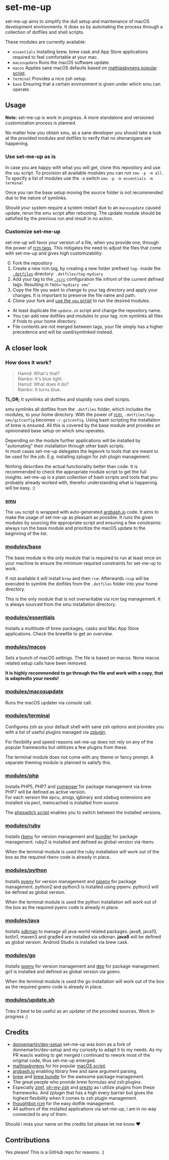 # set-me-up

set-me-up aims to simplify the dull setup and maintenance of macOS development environments.
It does so by automating the process through a collection of dotfiles and shell scripts.

These modules are currently available:

* `essentials` Installing brew, brew cask and App Store applications required to feel comfortable at your mac.
* `macosupdate` Runs the macOS software update. 
* `macos` Applies sane macOS defaults based on [mathiasbynens popular script](https://github.com/mathiasbynens/dotfiles/blob/master/.macos).
* `terminal` Provides a nice zsh setup.
* `base` Ensuring that a certain environment is given under which smu can operate.

## Usage

**Note:** set-me-up is work in progress. A more standalone and versioned customization process is planned. 

No matter how you obtain smu, as a sane developer you should take a look at the provided modules and dotfiles to verify that no shenanigans are happening.

### Use set-me-up as is

In case you are happy with what you will get, clone this repository and use the `smu` script. 
To provision all available modules you can run `smu -p -m all`. To specify a list of modules use the `-m` switch `smu -p -m essentials -m terminal`  

Once you ran the base setup moving the source folder is not recommended due to the nature of symlinks.

Should your system require a system restart due to an `macosupdate` caused update, rerun the smu script after rebooting. The update module should be satisfied by the previous run and result in no action. 
 
### Customize set-me-up

set-me-up will favor your version of a file, when you provide one, through the power of [rcm tags](http://thoughtbot.github.io/rcm/rcup.1.html).
This mitigates the need to adjust the files that come with set-me-up and gives high customizability: 

0. Fork the repository
1. Create a new rcm tag, by creating a new folder prefixed `tag-` inside the [`.dotfiles`](.dotfiles) directory: `.dotfiles/tag-mydiary`
2. Add your tag to the [`.rcrc`](.rcrc) configuration file infront of the current defined tags. Resulting in `TAGS="mydiary smu"`
3. Copy the file you want to change to your tag directory and apply your changes. It is important to preserve the file name and path. 
4. Clone your fork and [use the `smu` script](#use-set-me-up-as-is) to run the desired modules.


* At least duplicate the `update.sh` script and change the repository name.
* You can add new dotfiles and modules to your tag. rcm symlinks all files if finds to your home directory. 
* File contents are not merged between tags, your file simply has a higher precedence and will be used/symlinked instead.

## A closer look

### How does it work?

> Hamid: What's that?  
> Rambo: It's blue light.  
> Hamid: What does it do?  
> Rambo: It turns blue.

**TL;DR;** It symlinks all dotfiles and stupidly runs shell scripts. 



smu symlinks all dotfiles from the `.dotfiles` folder, which includes the modules, to your home directory. With the power of [rcm](https://github.com/thoughtbot/rcm), `.dotfiles/tag-smu/gitconfig` becomes `~/.gitconfig`. Using bash scripting the installation of brew is ensured. All this is covered by the base module and provides an opinionated base setup on which smu operates. 

Depending on the module further applications will be installed by "automating" their installation through other bash scripts.  
In most cases set-me-up delegates the legwork to tools that are meant to be used for the job. E.g. installing zplugin for zsh plugin management. 

Nothing describes the actual functionality better than code. It is recommended to check the appropriate module script to get the full insights. 
set-me-up is a plain collection of bash scripts and tools that you probably already worked with, therefor understanding what is happening will be easy. :)  

### [smu](smu)

The `smu` script is wrapped with auto-generated [argbash.io](https://argbash.io/) code. It aims to make the usage of set-me-up as pleasant as possible.
It runs the given modules by sourcing the appropriate script and ensuring a few constraints: always run the base module and prioritize the macOS update to the beginning of the list. 

### [modules/base](.dotfiles/base)

The base module is the only module that is required to run at least once on your machine to ensure the minimum required constraints for set-me-up to work. 

If not available it will install `brew` and then `rcm`. Afterwards `rcup` will be executed to symlink the dotfiles from the `.dotfiles` folder into your home directory. 

This is the only module that is not overwritable via rcm tag management. It is always sourced from the smu installation directory.

### [modules/essentials](.dotfiles/tag-smu/modules/essentials)

Installs a multitude of brew packages, casks and Mac App Store applications. Check the brewfile to get an overview. 

### [modules/macos](.dotfiles/tag-smu/modules/macos)

Sets a bunch of macOS settings. The file is based on macos. None macos related setup calls have been removed. 

**It is highly recommended to go through the file and work with a copy, that is adaptedto your needs!**

### [modules/macosupdate](.dotfiles/tag-smu/modules/macosupdate)

Runs the macOS updater via console call. 

### [modules/terminal](.dotfiles/tag-smu/modules/terminal)

Configures zsh as your default shell with sane zsh options and provides you with a list of useful plugins managed via [zplugin](https://github.com/zdharma/zplugin). 

For flexibility and speed reasons set-me-up does not rely on any of the popular frameworks but utilitizes a few plugins from these. 

The terminal module does not come with any theme or fancy prompt. A separate theming module is planned to satisfy this. 

### [modules/php](.dotfiles/tag-smu/modules/php)

Installs PHP5, PHP7 and [composer](https://getcomposer.org/) for package management via brew. PHP7 will be defined as active version.  
For each version the apcu, amqp, igbinary and xdebug extensions are installed via pecl, memcached is installed from source.
 
The [phpswitch script](https://github.com/philcook/brew-php-switcher) enables you to switch between the installed versions.

### [modules/ruby](.dotfiles/tag-smu/modules/ruby)

Installs [rbenv](https://github.com/rbenv/rbenv) for version management and [bundler](http://bundler.io/) for package management. ruby2 is installed and defined as global version via rbenv. 

When the terminal module is used the ruby installation will work out of the box as the required rbenv code is already in place. 

### [modules/python](.dotfiles/tag-smu/modules/python)

Installs [pyenv](https://github.com/pyenv/pyenv) for version management and [pipenv](https://github.com/pypa/pipenv) for package management. python2 and python3 is installed using pipenv. python3 will be defined as global version.

When the terminal module is used the python installation will work out of the box as the required pyenv code is already in place. 

### [modules/java](.dotfiles/tag-smu/modules/java)

Installs [sdkman](http://sdkman.io/) to manage all java-world related packages. java8, java10, kotlin1, maven3 and gradle4 are installed via sdkman. **java8** will be defined as global version. Android Studio is installed via brew cask.

### [modules/go](.dotfiles/tag-smu/modules/go)

Installs [goenv](https://github.com/syndbg/goenv) for version management and [dep](https://github.com/golang/dep) for package management. go1 is installed and defined as global version via goenv. 

When the terminal module is used the go installation will work out of the box as the required goenv code is already in place.
 
### [modules/update.sh](.dotfiles/tag-smu/modules/update.sh)

Tries it best to be useful as an updater of the provided sources. Work in progress ;)

## Credits

* [donnemartin/dev-setup](https://github.com/donnemartin/dev-setup)
  set-me-up was born as a fork of donnemartin/dev-setup and my curiosity to adapt it to my needs.
  As my PR was/is waiting to get merged i continued to rework most of the original code, thus set-me-up emerged.  
* [mathiasbynens](https://github.com/mathiasbynens/dotfiles) for his popular [macOS script](https://github.com/mathiasbynens/dotfiles/blob/master/.macos).   
* [argbash.io](https://argbash.io/) enabling library free and sane argument parsing.
* [brew](https://brew.sh/) and [brew bundle](https://github.com/Homebrew/homebrew-bundle) for the awesome package management.
* The great people who provide brew formulas and zsh plugins.  
* Especially [zimf](https://github.com/zimfw/zimfw), [oh-my-zsh](https://github.com/robbyrussell/oh-my-zsh/) and [prezto](https://github.com/sorin-ionescu/prezto) as i utilize plugins from these frameworks. And zplugin that has a high every barrier but gives the highest flexibility when it comes to zsh plugin management.  
* [thoughtbot rcm](https://github.com/thoughtbot/rcm) for the easy dotfile management. 
* All authors of the installed applications via set-me-up, i am in no way connected to any of them.

Should i miss your name on the credits list please let me know :heart:

## Contributions

Yes please! This is a GitHub repo for reasons. :)
